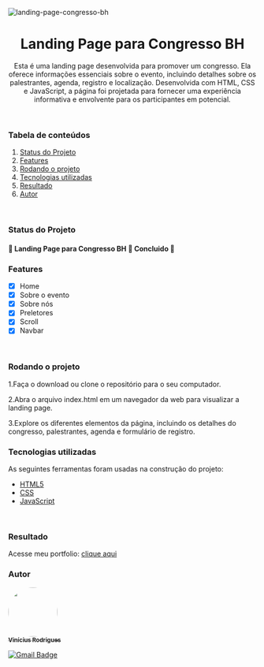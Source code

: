 ![landing-page-congresso-bh](https://github.com/ViniciusRodrigues10/landing_page_congresso_bh/assets/76957963/026674ef-b970-4de4-bee4-2715381a357c)

<h1 align="center">Landing Page para Congresso BH</h1>

<p align="center">Esta é uma landing page desenvolvida para promover um congresso. Ela oferece informações essenciais sobre o evento, incluindo detalhes sobre os palestrantes, agenda, registro e localização. Desenvolvida com HTML, CSS e JavaScript, a página foi projetada para fornecer uma experiência informativa e envolvente para os participantes em potencial.</p>
<br/>

### Tabela de conteúdos
1. [Status do Projeto](#status-do-projeto)
2. [Features](#features)
3. [Rodando o projeto](#rodando-o-projeto)
4. [Tecnologias utilizadas](#tecnologias-utilizadas)
5. [Resultado](#resultado)
6. [Autor](#autor)
<br/>

### Status do Projeto
<h4 align=""> 
	🚧  Landing Page para Congresso BH 🚀 Concluido  🚧
</h4>


### Features
- [x] Home
- [x] Sobre o evento
- [x] Sobre nós 
- [x] Preletores
- [x] Scroll
- [x] Navbar
<br/>

### Rodando o projeto
1.Faça o download ou clone o repositório para o seu computador.

2.Abra o arquivo index.html em um navegador da web para visualizar a landing page.

3.Explore os diferentes elementos da página, incluindo os detalhes do congresso, palestrantes, agenda e formulário de registro.
<br/>

### Tecnologias utilizadas
As seguintes ferramentas foram usadas na construção do projeto:
- [HTML5](https://ebaconline.com.br/blog/o-que-e-html5-seo)
- [CSS](https://developer.mozilla.org/pt-BR/docs/Web/CSS)
- [JavaScript](https://developer.mozilla.org/pt-BR/docs/Learn/JavaScript/First_steps/What_is_JavaScript)
<br/>

### Resultado
Acesse meu portfolio: [clique aqui](https://darling-klepon-4573e1.netlify.app/)
<br/>

### Autor
<a href="https://www.linkedin.com/in/viniciusgonzagacavalcante/">
	<!-- <img src="https://avatars.githubusercontent.com/u/76957963?v=4" style="border-radius: 50%;" width="100px;" alt=""/> -->
	<img src="https://github.com/ViniciusRodrigues10/real-time-polls/assets/76957963/150fca30-7a34-46a6-826e-74b812fc4329" style="border-radius: 50%;" width="100px;" alt=""/>
<br />
	
<a href="https://www.linkedin.com/in/viniciusgonzagacavalcante/" title="vinicius-linkedin">
  <sub><b>Vinícius Rodrigues</b></sub>
</a>

[![Gmail Badge](https://img.shields.io/badge/-vinicius.gonzaga-c14438?style=flat-square&logo=Gmail&logoColor=white&link=mailto:tgmarinho@gmail.com)](mailto:vinicius.gonzaga@academico.ifpb.edu.br)
